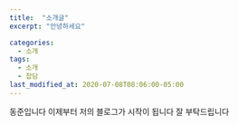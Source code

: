 ```yaml
---
title:  "소개글"
excerpt: "안녕하세요"

categories:
  - 소개
tags:
  - 소개
  - 잡담
last_modified_at: 2020-07-08T08:06:00-05:00
---
```


동준입니다 이제부터 저의 블로그가 시작이 됩니다 잘 부탁드립니다